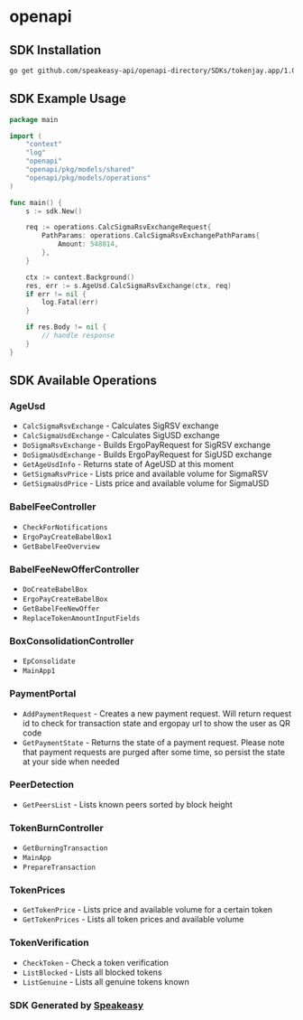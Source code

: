 # openapi

<!-- Start SDK Installation -->
## SDK Installation

```bash
go get github.com/speakeasy-api/openapi-directory/SDKs/tokenjay.app/1.0.0/go
```
<!-- End SDK Installation -->

## SDK Example Usage
<!-- Start SDK Example Usage -->
```go
package main

import (
    "context"
    "log"
    "openapi"
    "openapi/pkg/models/shared"
    "openapi/pkg/models/operations"
)

func main() {
    s := sdk.New()

    req := operations.CalcSigmaRsvExchangeRequest{
        PathParams: operations.CalcSigmaRsvExchangePathParams{
            Amount: 548814,
        },
    }

    ctx := context.Background()
    res, err := s.AgeUsd.CalcSigmaRsvExchange(ctx, req)
    if err != nil {
        log.Fatal(err)
    }

    if res.Body != nil {
        // handle response
    }
}
```
<!-- End SDK Example Usage -->

<!-- Start SDK Available Operations -->
## SDK Available Operations


### AgeUsd

* `CalcSigmaRsvExchange` - Calculates SigRSV exchange
* `CalcSigmaUsdExchange` - Calculates SigUSD exchange
* `DoSigmaRsvExchange` - Builds ErgoPayRequest for SigRSV exchange
* `DoSigmaUsdExchange` - Builds ErgoPayRequest for SigUSD exchange
* `GetAgeUsdInfo` - Returns state of AgeUSD at this moment
* `GetSigmaRsvPrice` - Lists price and available volume for SigmaRSV
* `GetSigmaUsdPrice` - Lists price and available volume for SigmaUSD

### BabelFeeController

* `CheckForNotifications`
* `ErgoPayCreateBabelBox1`
* `GetBabelFeeOverview`

### BabelFeeNewOfferController

* `DoCreateBabelBox`
* `ErgoPayCreateBabelBox`
* `GetBabelFeeNewOffer`
* `ReplaceTokenAmountInputFields`

### BoxConsolidationController

* `EpConsolidate`
* `MainApp1`

### PaymentPortal

* `AddPaymentRequest` - Creates a new payment request. Will return request id to check for transaction state and ergopay url to show the user as QR code
* `GetPaymentState` - Returns the state of a payment request. Please note that payment requests are purged after some time, so persist the state at your side when needed

### PeerDetection

* `GetPeersList` - Lists known peers sorted by block height

### TokenBurnController

* `GetBurningTransaction`
* `MainApp`
* `PrepareTransaction`

### TokenPrices

* `GetTokenPrice` - Lists price and available volume for a certain token
* `GetTokenPrices` - Lists all token prices and available volume

### TokenVerification

* `CheckToken` - Check a token verification
* `ListBlocked` - Lists all blocked tokens
* `ListGenuine` - Lists all genuine tokens known
<!-- End SDK Available Operations -->

### SDK Generated by [Speakeasy](https://docs.speakeasyapi.dev/docs/using-speakeasy/client-sdks)
